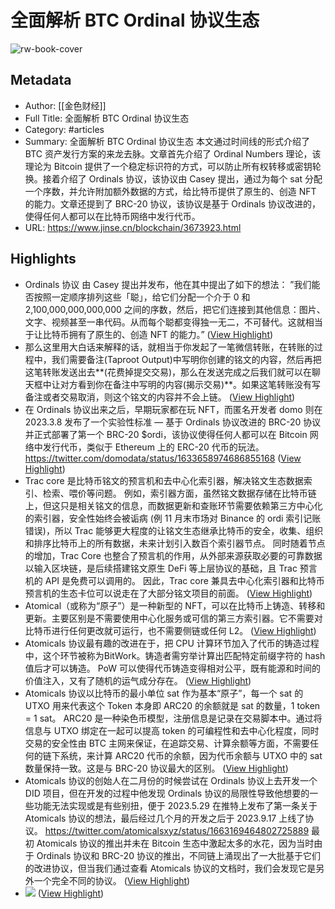 # 全面解析 BTC Ordinal 协议生态

![rw-book-cover](https://readwise-assets.s3.amazonaws.com/static/images/article3.5c705a01b476.png)

## Metadata
- Author: [[金色财经]]
- Full Title: 全面解析 BTC Ordinal 协议生态
- Category: #articles
- Summary: 全面解析 BTC Ordinal 协议生态
本文通过时间线的形式介绍了 BTC 资产发行方案的来龙去脉。文章首先介绍了 Ordinal Numbers 理论，该理论为 Bitcoin 提供了一个稳定标识符的方式，可以防止所有权转移或密钥轮换。接着介绍了 Ordinals 协议，该协议由 Casey 提出，通过为每个 sat 分配一个序数，并允许附加额外数据的方式，给比特币提供了原生的、创造 NFT 的能力。文章还提到了 BRC-20 协议，该协议是基于 Ordinals 协议改进的，使得任何人都可以在比特币网络中发行代币。
- URL: https://www.jinse.cn/blockchain/3673923.html

## Highlights
- Ordinals 协议 由 Casey 提出并发布，他在其中提出了如下的想法：
  ”我们能否按照一定顺序排列这些「聪」，给它们分配一个介于 0 和 2,100,000,000,000,000 之间的序数，然后，把它们连接到其他信息：图片、文字、视频甚至一串代码。从而每个聪都变得独一无二，不可替代。这就相当于让比特币拥有了原生的、创造 NFT 的能力。” ([View Highlight](https://read.readwise.io/read/01hn524dmxmvsr589vyw6grqcd))
- 那么这里用大白话来解释的话，就相当于你发起了一笔微信转账，在转账的过程中，我们需要备注(Taproot Output)中写明你创建的铭文的内容，然后再把这笔转账发送出去**(花费掉提交交易)，那么在发送完成之后我们就可以在聊天框中让对方看到你在备注中写明的内容(揭示交易)**。如果这笔转账没有写备注或者交易取消，则这个铭文的内容并不会上链。 ([View Highlight](https://read.readwise.io/read/01hn52bfanqzakdkfjq2jxjb7b))
- 在 Ordinals 协议出来之后，早期玩家都在玩 NFT，而匿名开发者 domo 则在 2023.3.8 发布了一个实验性标准 — 基于 Ordinals 协议改进的 BRC-20 协议并正式部署了第一个 BRC-20 $ordi，该协议使得任何人都可以在 Bitcoin 网络中发行代币，类似于 Ethereum 上的 ERC-20 代币的玩法。 
  https://twitter.com/domodata/status/1633658974686855168 ([View Highlight](https://read.readwise.io/read/01hn52c1pca5x0z5pv1zb1zhvw))
- Trac core 是比特币铭文的预言机和去中心化索引器，解决铭文生态数据索引、检索、喂价等问题。
  例如，索引器方面，虽然铭文数据存储在比特币链上，但这只是相关铭文的信息，而数据更新和查账环节需要依赖第三方中心化的索引器，安全性始终会被诟病 (例 11 月末市场对 Binance 的 ordi 索引记账错误)，所以 Trac 能够更大程度的让铭文生态继承比特币的安全，收集、组织和排序比特币上的所有数据，未来计划引入数百个索引器节点。
  同时随着节点的增加，Trac Core 也整合了预言机的作用，从外部来源获取必要的可靠数据以输入区块链，是后续搭建铭文原生 DeFi 等上层协议的基础，且 Trac 预言机的 API 是免费可以调用的。
  因此，Trac core 兼具去中心化索引器和比特币预言机的生态卡位可以说走在了大部分铭文项目的前面。 ([View Highlight](https://read.readwise.io/read/01hn52fzg2af0hp0vw4w5jszsp))
- Atomical（或称为“原子”）是一种新型的 NFT，可以在比特币上铸造、转移和更新。主要区别是不需要使用中心化服务或可信的第三方索引器。它不需要对比特币进行任何更改就可运行，也不需要侧链或任何 L2。 ([View Highlight](https://read.readwise.io/read/01hn533q4e89epz2fjycds4nct))
- Atomicals 协议最有趣的改进在于，把 CPU 计算环节加入了代币的铸造过程中，这个环节被称为BitWork。铸造者需穷举计算出匹配特定前缀字符的 hash 值后才可以铸造。 
  PoW 可以使得代币铸造变得相对公平，既有能源和时间的价值注入，又有了随机的运气成分存在。 ([View Highlight](https://read.readwise.io/read/01hn534a4kyds4qk2wqr1fq0k8))
- Atomicals 协议以比特币的最小单位 sat 作为基本“原子”，每一个 sat 的 UTXO 用来代表这个 Token 本身即 ARC20 的余额就是 sat 的数量，1 token = 1 sat。 
  ARC20 是一种染色币模型，注册信息是记录在交易脚本中。通过将信息与 UTXO 绑定在一起可以提高 token 的可编程性和去中心化程度，同时交易的安全性由 BTC 主网来保证，在追踪交易、计算余额等方面，不需要任何的链下系统，来计算 ARC20 代币的余额，因为代币余额与 UTXO 中的 sat 数量保持一致。这是与 BRC-20 协议最大的区别。 ([View Highlight](https://read.readwise.io/read/01hn535gmm40c08x29jbqpqgte))
- Atomicals 协议的创始人在二月份的时候尝试在 Ordinals 协议上去开发一个 DID 项目，但在开发的过程中他发现 Ordinals 协议的局限性导致他想要的一些功能无法实现或是有些别扭，便于 2023.5.29 在推特上发布了第一条关于 Atomicals 协议的想法，最后经过几个月的开发之后于 2023.9.17 上线了协议。 
  https://twitter.com/atomicalsxyz/status/1663169464802725889
  最初 Atomicals 协议的推出并未在 Bitcoin 生态中激起太多的水花，因为当时由于 Ordinals 协议和 BRC-20 协议的推出，不同链上涌现出了一大批基于它们的改进协议，但当我们通过查看 Atomicals 协议的文档时，我们会发现它是另外一个完全不同的协议。 ([View Highlight](https://read.readwise.io/read/01hn5311wsd2h1bx10b1szxt2y))
- ![](https://img.jinse.cn/7172852_image3.png) ([View Highlight](https://read.readwise.io/read/01hn53a70e9qm0y3rs9nz539gn))
